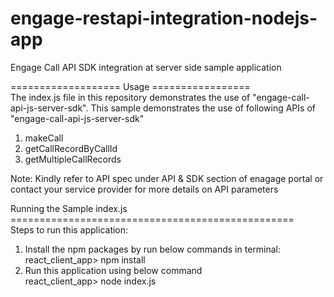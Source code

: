 # engage-restapi-integration-nodejs-app
Engage Call API SDK integration at server side sample application


=================== Usage =================<br>
The index.js file in this repository demonstrates the use of "engage-call-api-js-server-sdk". This sample demonstrates the use of following APIs of "engage-call-api-js-server-sdk"
1) makeCall
2) getCallRecordByCallId
3) getMultipleCallRecords

Note:
Kindly refer to API spec under API & SDK section of enagage portal or contact your service provider for more details on API parameters

Running the Sample index.js<br>
=================================================<br>
Steps to run this application:
1. Install the npm packages by run below commands in terminal:<br>
react_client_app> npm install
2. Run this application using below command <br>
react_client_app> node index.js


